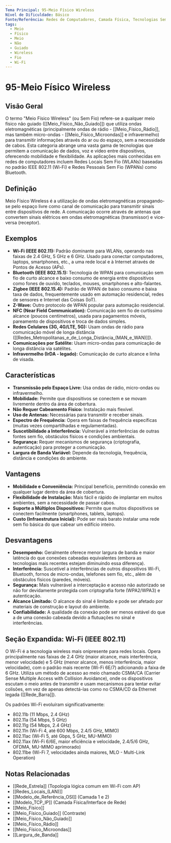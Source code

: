 ```yaml
---
Tema Principal: 95-Meio Físico Wireless
Nível de Dificuldade: Básico
Fonte/Referência: Redes de Computadores, Camada Física, Tecnologias Sem Fio
tags:
  - Meio
  - Físico
  - Meio
  - Não
  - Guiado
  - Wireless
  - Fio
  - Wi-Fi
---
```


# 95-Meio Físico Wireless

## Visão Geral

O termo "Meio Físico Wireless" (ou Sem Fio) refere-se a qualquer meio físico não guiado ([[Meio_Físico_Não_Guiado]]) que utiliza ondas eletromagnéticas (principalmente ondas de rádio - [[Meio_Físico_Rádio]], mas também micro-ondas - [[Meio_Físico_Microondas]] e infravermelho) para transmitir informações através do ar ou do espaço, sem a necessidade de cabos. Esta categoria abrange uma vasta gama de tecnologias que permitem a comunicação de dados, voz e vídeo entre dispositivos, oferecendo mobilidade e flexibilidade. As aplicações mais conhecidas em redes de computadores incluem Redes Locais Sem Fio (WLANs) baseadas no padrão IEEE 802.11 (Wi-Fi) e Redes Pessoais Sem Fio (WPANs) como Bluetooth.

## Definição

Meio Físico Wireless é a utilização de ondas eletromagnéticas propagando-se pelo espaço livre como canal de comunicação para transmitir sinais entre dispositivos de rede. A comunicação ocorre através de antenas que convertem sinais elétricos em ondas eletromagnéticas (transmissor) e vice-versa (receptor).

## Exemplos

*   **Wi-Fi (IEEE 802.11):** Padrão dominante para WLANs, operando nas faixas de 2.4 GHz, 5 GHz e 6 GHz. Usado para conectar computadores, laptops, smartphones, etc., a uma rede local e à Internet através de Pontos de Acesso (APs).
*   **Bluetooth (IEEE 802.15.1):** Tecnologia de WPAN para comunicação sem fio de curto alcance e baixo consumo de energia entre dispositivos como fones de ouvido, teclados, mouses, smartphones e alto-falantes.
*   **Zigbee (IEEE 802.15.4):** Padrão de WPAN de baixo consumo e baixa taxa de dados, frequentemente usado em automação residencial, redes de sensores e Internet das Coisas (IoT).
*   **Z-Wave:** Outro protocolo de WPAN popular para automação residencial.
*   **NFC (Near Field Communication):** Comunicação sem fio de curtíssimo alcance (poucos centímetros), usada para pagamentos móveis, pareamento de dispositivos e troca de dados simples.
*   **Redes Celulares (3G, 4G/LTE, 5G):** Usam ondas de rádio para comunicação móvel de longa distância ([[Redes_Metropolitanas_e_de_Longa_Distância_(MAN_e_WAN)]]).
*   **Comunicações por Satélite:** Usam micro-ondas para comunicação de longa distância via satélites.
*   **Infravermelho (IrDA - legado):** Comunicação de curto alcance e linha de visada.

## Características

*   **Transmissão pelo Espaço Livre:** Usa ondas de rádio, micro-ondas ou infravermelho.
*   **Mobilidade:** Permite que dispositivos se conectem e se movam livremente dentro da área de cobertura.
*   **Não Requer Cabeamento Físico:** Instalação mais flexível.
*   **Uso de Antenas:** Necessárias para transmitir e receber sinais.
*   **Espectro de Frequência:** Opera em faixas de frequência específicas (muitas vezes compartilhadas e regulamentadas).
*   **Suscetibilidade a Interferência:** Vulnerável a interferências de outras fontes sem fio, obstáculos físicos e condições ambientais.
*   **Segurança:** Requer mecanismos de segurança (criptografia, autenticação) para proteger a comunicação.
*   **Largura de Banda Variável:** Depende da tecnologia, frequência, distância e condições do ambiente.

## Vantagens

*   **Mobilidade e Conveniência:** Principal benefício, permitindo conexão em qualquer lugar dentro da área de cobertura.
*   **Flexibilidade de Instalação:** Mais fácil e rápido de implantar em muitos ambientes, sem a necessidade de passar cabos.
*   **Suporte a Múltiplos Dispositivos:** Permite que muitos dispositivos se conectem facilmente (smartphones, tablets, laptops).
*   **Custo (Infraestrutura Inicial):** Pode ser mais barato instalar uma rede sem fio básica do que cabear um edifício inteiro.

## Desvantagens

*   **Desempenho:** Geralmente oferece menor largura de banda e maior latência do que conexões cabeadas equivalentes (embora as tecnologias mais recentes estejam diminuindo essa diferença).
*   **Interferência:** Suscetível a interferências de outros dispositivos Wi-Fi, Bluetooth, fornos de micro-ondas, telefones sem fio, etc., além de obstáculos físicos (paredes, móveis).
*   **Segurança:** Mais vulnerável a interceptação e acesso não autorizado se não for devidamente protegida com criptografia forte (WPA2/WPA3) e autenticação.
*   **Alcance Limitado:** O alcance do sinal é limitado e pode ser afetado por materiais de construção e layout do ambiente.
*   **Confiabilidade:** A qualidade da conexão pode ser menos estável do que a de uma conexão cabeada devido a flutuações no sinal e interferências.

## Seção Expandida: Wi-Fi (IEEE 802.11)

O Wi-Fi é a tecnologia wireless mais onipresente para redes locais. Opera principalmente nas faixas de 2.4 GHz (maior alcance, mais interferência, menor velocidade) e 5 GHz (menor alcance, menos interferência, maior velocidade), com o padrão mais recente (Wi-Fi 6E/7) adicionando a faixa de 6 GHz. Utiliza um método de acesso ao meio chamado CSMA/CA (Carrier Sense Multiple Access with Collision Avoidance), onde os dispositivos escutam o meio antes de transmitir e usam mecanismos para tentar evitar colisões, em vez de apenas detectá-las como no CSMA/CD da Ethernet legada ([[Rede_Barra]]).

Os padrões Wi-Fi evoluíram significativamente:
*   802.11b (11 Mbps, 2.4 GHz)
*   802.11a (54 Mbps, 5 GHz)
*   802.11g (54 Mbps, 2.4 GHz)
*   802.11n (Wi-Fi 4, até 600 Mbps, 2.4/5 GHz, MIMO)
*   802.11ac (Wi-Fi 5, até Gbps, 5 GHz, MU-MIMO)
*   802.11ax (Wi-Fi 6/6E, maior eficiência e velocidade, 2.4/5/6 GHz, OFDMA, MU-MIMO aprimorado)
*   802.11be (Wi-Fi 7, velocidades ainda maiores, MLO - Multi-Link Operation)

## Notas Relacionadas

*   [[Rede_Estrela]] (Topologia lógica comum em Wi-Fi com AP)
*   [[Redes_Locais_(LAN)]]
*   [[Modelo_de_Referência_OSI]] (Camada 1 e 2)
*   [[Modelo_TCP_IP]] (Camada Física/Interface de Rede)
*   [[Meio_Físico]]
*   [[Meio_Físico_Guiado]] (Contraste)
*   [[Meio_Físico_Não_Guiado]]
*   [[Meio_Físico_Rádio]]
*   [[Meio_Físico_Microondas]]
*   [[Largura_de_Banda]]

